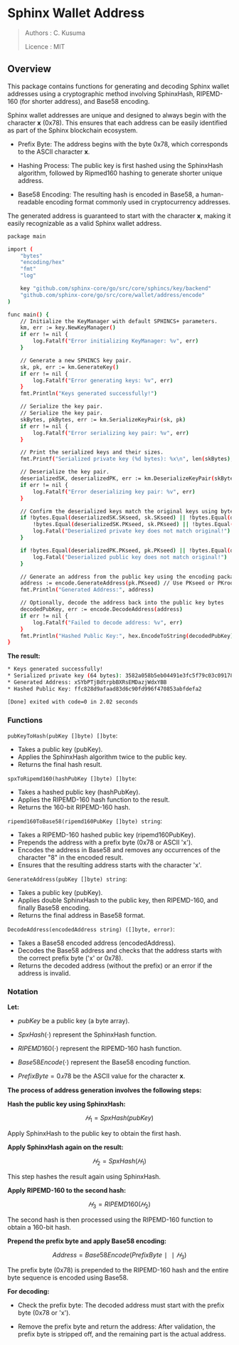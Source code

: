 # Sphinx Wallet Address

> Authors : C. Kusuma
> 
> Licence : MIT

## Overview

This package contains functions for generating and decoding Sphinx wallet addresses using a cryptographic method involving SphinxHash, RIPEMD-160 (for shorter address), and Base58 encoding.

Sphinx wallet addresses are unique and designed to always begin with the character **x** (0x78). This ensures that each address can be easily identified as part of the Sphinx blockchain ecosystem.

* Prefix Byte: The address begins with the byte 0x78, which corresponds to the ASCII character **x**.

* Hashing Process: The public key is first hashed using the SphinxHash algorithm, followed by Ripmed160 hashing to generate shorter unique address.

* Base58 Encoding: The resulting hash is encoded in Base58, a human-readable encoding format commonly used in cryptocurrency addresses.
 
The generated address is guaranteed to start with the character **x**, making it easily recognizable as a valid Sphinx wallet address.


```bash
package main

import (
	"bytes"
	"encoding/hex"
	"fmt"
	"log"

	key "github.com/sphinx-core/go/src/core/sphincs/key/backend"
	"github.com/sphinx-core/go/src/core/wallet/address/encode"
)

func main() {
	// Initialize the KeyManager with default SPHINCS+ parameters.
	km, err := key.NewKeyManager()
	if err != nil {
		log.Fatalf("Error initializing KeyManager: %v", err)
	}

	// Generate a new SPHINCS key pair.
	sk, pk, err := km.GenerateKey()
	if err != nil {
		log.Fatalf("Error generating keys: %v", err)
	}
	fmt.Println("Keys generated successfully!")

	// Serialize the key pair.
	// Serialize the key pair.
	skBytes, pkBytes, err := km.SerializeKeyPair(sk, pk)
	if err != nil {
		log.Fatalf("Error serializing key pair: %v", err)
	}

	// Print the serialized keys and their sizes.
	fmt.Printf("Serialized private key (%d bytes): %x\n", len(skBytes), skBytes)

	// Deserialize the key pair.
	deserializedSK, deserializedPK, err := km.DeserializeKeyPair(skBytes, pkBytes)
	if err != nil {
		log.Fatalf("Error deserializing key pair: %v", err)
	}

	// Confirm the deserialized keys match the original keys using bytes.Equal
	if !bytes.Equal(deserializedSK.SKseed, sk.SKseed) || !bytes.Equal(deserializedSK.SKprf, sk.SKprf) ||
		!bytes.Equal(deserializedSK.PKseed, sk.PKseed) || !bytes.Equal(deserializedSK.PKroot, sk.PKroot) {
		log.Fatal("Deserialized private key does not match original!")
	}

	if !bytes.Equal(deserializedPK.PKseed, pk.PKseed) || !bytes.Equal(deserializedPK.PKroot, pk.PKroot) {
		log.Fatal("Deserialized public key does not match original!")
	}

	// Generate an address from the public key using the encoding package
	address := encode.GenerateAddress(pk.PKseed) // Use PKseed or PKroot as needed
	fmt.Println("Generated Address:", address)

	// Optionally, decode the address back into the public key bytes
	decodedPubKey, err := encode.DecodeAddress(address)
	if err != nil {
		log.Fatalf("Failed to decode address: %v", err)
	}
	fmt.Println("Hashed Public Key:", hex.EncodeToString(decodedPubKey))
}
```

**The result:**

```bash
* Keys generated successfully!
* Serialized private key (64 bytes): 3582a058b5eb04491e3fc5f79c03c09178d534784b6cfc41c590d7619bc85542a30fa845b788863fa42b4f66806ef23b11c4156f97a71f58f944a25c28943f11
* Generated Address: xSYbPTjBdtrpbBXRsEMDazjWdxYBB
* Hashed Public Key: ffc828d9afaad83d6c90fd996f470853abfdefa2

[Done] exited with code=0 in 2.02 seconds
```

### Functions

`pubKeyToHash(pubKey []byte) []byte`:

* Takes a public key (pubKey).
* Applies the SphinxHash algorithm twice to the public key.
* Returns the final hash result.

`spxToRipemd160(hashPubKey []byte) []byte`:

* Takes a hashed public key (hashPubKey).
* Applies the RIPEMD-160 hash function to the result.
* Returns the 160-bit RIPEMD-160 hash.

`ripemd160ToBase58(ripemd160PubKey []byte) string`:

* Takes a RIPEMD-160 hashed public key (ripemd160PubKey).
* Prepends the address with a prefix byte (0x78 or ASCII 'x').
* Encodes the address in Base58 and removes any occurrences of the character "8" in the encoded result.
* Ensures that the resulting address starts with the character 'x'.

`GenerateAddress(pubKey []byte) string`:

* Takes a public key (pubKey).
* Applies double SphinxHash to the public key, then RIPEMD-160, and finally Base58 encoding.
* Returns the final address in Base58 format.

`DecodeAddress(encodedAddress string) ([]byte, error)`:

* Takes a Base58 encoded address (encodedAddress).
* Decodes the Base58 address and checks that the address starts with the correct prefix byte ('x' or 0x78).
* Returns the decoded address (without the prefix) or an error if the address is invalid.

### Notation

**Let:**

* $pubKey$ be a public key (a byte array).

* $SpxHash(⋅)$ represent the SphinxHash function.

* $RIPEMD160(⋅)$ represent the RIPEMD-160 hash function.

* $Base58Encode(⋅)$ represent the Base58 encoding function.

* $PrefixByte=0𝑥78$ be the ASCII value for the character **x**.


**The process of address generation involves the following steps:**

**Hash the public key using SphinxHash:**

$$
𝐻_1=SpxHash(pubKey)
$$

Apply SphinxHash to the public key to obtain the first hash.


**Apply SphinxHash again on the result:**

$$
𝐻_2=SpxHash(𝐻_1)
$$

This step hashes the result again using SphinxHash.

**Apply RIPEMD-160 to the second hash:**

$$
𝐻_3=RIPEMD160(𝐻_2)
$$

The second hash is then processed using the RIPEMD-160 function to obtain a 160-bit hash.


**Prepend the prefix byte and apply Base58 encoding:**

$$
Address=Base58Encode(PrefixByte∣∣𝐻_3)
$$

The prefix byte (0x78) is prepended to the RIPEMD-160 hash and the entire byte sequence is encoded using Base58.


**For decoding:**

* Check the prefix byte: The decoded address must start with the prefix byte (0x78 or 'x').

* Remove the prefix byte and return the address: After validation, the prefix byte is stripped off, and the remaining part is the actual address.